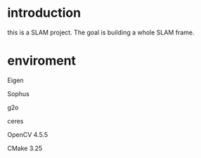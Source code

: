 # introduction
this is a SLAM project. The goal is building a whole SLAM frame.
# enviroment 
Eigen

Sophus

g2o

ceres

OpenCV 4.5.5

CMake 3.25